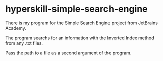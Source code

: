 # hyperskill-simple-search-engine

There is my program for the Simple Search Engine project from JetBrains Academy.

The program searchs for an information with the Inverted Index method from any .txt files.

Pass the path to a file as a second argument of the program.
